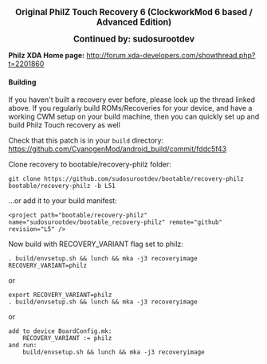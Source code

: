 __<center><big>Original PhilZ Touch Recovery 6 (ClockworkMod 6 based / Advanced Edition)</big></center>__

__<center><big>Continued by: sudosurootdev</big></center>__

__Philz XDA Home page:__
http://forum.xda-developers.com/showthread.php?t=2201860

#### Building

If you haven't built a recovery ever before, please look up the thread linked above.
If you regularly build ROMs/Recoveries for your device, and have a working CWM setup
on your build machine, then you can quickly set up and build Philz Touch recovery as well

Check that this patch is in your `build` directory:
    https://github.com/CyanogenMod/android_build/commit/fddc5f43

Clone recovery to bootable/recovery-philz folder:

    git clone https://github.com/sudosurootdev/bootable/recovery-philz bootable/recovery-philz -b L51

...or add it to your build manifest:

    <project path="bootable/recovery-philz" name="sudosurootdev/bootable_recovery-philz" remote="github" revision="L5" />

Now build with RECOVERY_VARIANT flag set to philz:

    . build/envsetup.sh && lunch && mka -j3 recoveryimage RECOVERY_VARIANT=philz

or

    export RECOVERY_VARIANT=philz
    . build/envsetup.sh && lunch && mka -j3 recoveryimage

or

    add to device BoardConfig.mk:
        RECOVERY_VARIANT := philz
    and run:
        build/envsetup.sh && lunch && mka -j3 recoveryimage
